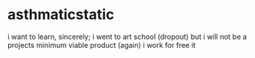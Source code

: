 # asthmaticstatic
i want to learn, sincerely; i went to art school (dropout) but i will not be a projects minimum viable product (again) i work for free it

